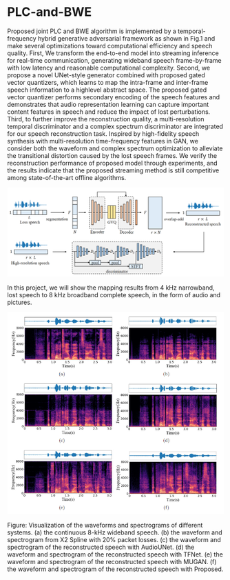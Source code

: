 # PLC-and-BWE
Proposed joint PLC and BWE algorithm is implemented by a temporal-frequency hybrid generative adversarial framework as shown in Fig.1 and make several optimizations toward computational efficiency and speech quality. First, We transform the end-to-end model into streaming inference for real-time communication, generating wideband speech frame-by-frame with low latency and reasonable computational complexity. Second, we propose a novel UNet-style generator combined with proposed gated vector quantizers, which learns to map the intra-frame and inter-frame speech information to a highlevel abstract space. The proposed gated vector quantizer performs secondary encoding of the speech features and demonstrates that audio representation learning can capture important content features in speech and reduce the impact of lost perturbations. Third, to further improve the reconstruction quality, a multi-resolution temporal discriminator and a complex spectrum discriminator are integrated for our speech reconstruction task. Inspired by high-fidelity speech synthesis with multi-resolution time-frequency features in GAN, we consider both the waveform and complex spectrum optimization to alleviate the transitional distortion caused by the lost speech frames. We verify the reconstruction performance of proposed model through experiments, and the results indicate that the proposed streaming method is still competitive among state-of-the-art offline algorithms.

![image](https://github.com/Guanyuansheng/PLC-and-BWE/blob/main/architecture.png)

In this project, we will show the mapping results from 4 kHz narrowband, lost speech to 8 kHz broadband complete speech, in the form of audio and pictures.

![image](https://github.com/Guanyuansheng/PLC-and-BWE/blob/main/Visualization.png)

Figure: Visualization of the waveforms and spectrograms of different systems. (a) the continuous 8-kHz wideband speech. (b) the waveform and spectrogram from X2 Spline with 20% packet losses. (c) the waveform and spectrogram of the reconstructed speech with AudioUNet. (d) the waveform and spectrogram of the reconstructed speech with TFNet. (e) the waveform and spectrogram of the reconstructed speech with MUGAN. (f) the waveform and spectrogram of the reconstructed speech with Proposed.
